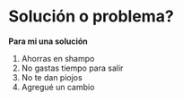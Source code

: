 # Solución o problema?

**Para mi una solución**

1. Ahorras en shampo
2. No gastas tiempo para salir
3. No te dan piojos
4. Agregué un cambio